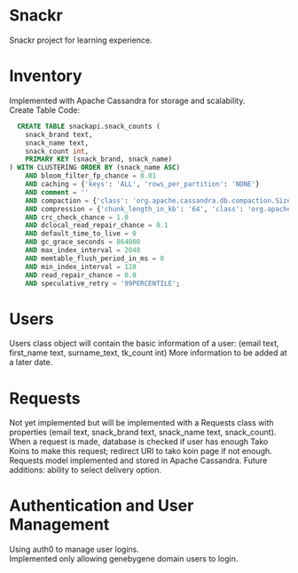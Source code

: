 # Snackr
Snackr project for learning experience.

# Inventory
Implemented with Apache Cassandra for storage and scalability.  
Create Table Code:  

```sql
  CREATE TABLE snackapi.snack_counts (
    snack_brand text,
    snack_name text,
    snack_count int,
    PRIMARY KEY (snack_brand, snack_name)
) WITH CLUSTERING ORDER BY (snack_name ASC)
    AND bloom_filter_fp_chance = 0.01
    AND caching = {'keys': 'ALL', 'rows_per_partition': 'NONE'}
    AND comment = ''
    AND compaction = {'class': 'org.apache.cassandra.db.compaction.SizeTieredCompactionStrategy', 'max_threshold': '32', 'min_threshold': '4'}
    AND compression = {'chunk_length_in_kb': '64', 'class': 'org.apache.cassandra.io.compress.LZ4Compressor'}
    AND crc_check_chance = 1.0
    AND dclocal_read_repair_chance = 0.1
    AND default_time_to_live = 0
    AND gc_grace_seconds = 864000
    AND max_index_interval = 2048
    AND memtable_flush_period_in_ms = 0
    AND min_index_interval = 128
    AND read_repair_chance = 0.0
    AND speculative_retry = '99PERCENTILE';
```
# Users
Users class object will contain the basic information of a user: (email text, first_name text, surname_text, tk_count int)
More information to be added at a later date.

# Requests
Not yet implemented but will be implemented with a Requests class with properties (email text, snack_brand text, snack_name text, snack_count). When a request is made, database is checked if user has enough Tako Koins to make this request; redirect URI to tako koin page if not enough.
Requests model implemented and stored in Apache Cassandra. 
Future additions: ability to select delivery option. 

# Authentication and User Management
Using auth0 to manage user logins.  
Implemented only allowing genebygene domain users to login. 

